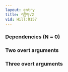 ```yaml
---
layout: entry
title: འཁྱིག་√2
vid: Hill:0157
---
```

### Dependencies (N = 0)


### Two overt arguments


### Three overt arguments
